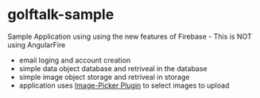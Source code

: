 # golftalk-sample
Sample Application using using the new features of Firebase - This is NOT using AngularFire

- email loging and account creation
- simple data object database and retriveal in the database
- simple image object storage and retriveal in storage
- application uses [Image-Picker Plugin](http://bit.ly/25a3xfG) to select images to upload
